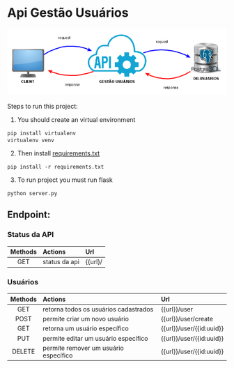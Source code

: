 # Api Gestão Usuários

![](arquitetura_simplificada.png)

Steps to run this project:

1. You should create an virtual environment
```shell
pip install virtualenv
virtualenv venv
```

2. Then install [requirements.txt](requirements.txt)
```shell
pip install -r requirements.txt
```

3. To run project you must run flask
```shell
python server.py
```


## Endpoint:

### Status da API
| Methods  | Actions                   | Url                                         |
|:--------:|:--------------------------|:--------------------------------------------|
| GET      | status da api             | {{url}/                                     |


### Usuários
| Methods  | Actions                                    | Url                            |
|:--------:|:-------------------------------------------|:-------------------------------|
| GET      | retorna todos os usuários cadastrados      | {{url}}/user                   |
| POST     | permite criar um novo usuário              | {{url}}/user/create            |
| GET      | retorna um usuário específico              | {{url}}/user/{{id:uuid}}       |
| PUT      | permite editar um usuário específico       | {{url}}/user/{{id:uuid}}       |
| DELETE   | permite remover um usuário específico      | {{url}}/user/{{id:uuid}}       |
